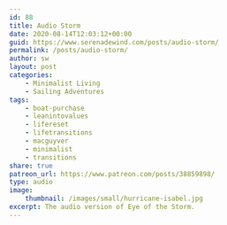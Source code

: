 ```yaml
---
id: 88
title: Audio Storm
date: 2020-08-14T12:03:12+00:00
guid: https://www.serenadewind.com/posts/audio-storm/
permalink: /posts/audio-storm/
author: sw
layout: post
categories:
    - Minimalist Living
    - Sailing Adventures
tags:
    - boat-purchase
    - leanintovalues
    - lifereset
    - lifetransitions
    - macguyver
    - minimalist
    - transitions
share: true
patreon_url: https://www.patreon.com/posts/38859898/
type: audio
image:
    thumbnail: /images/small/hurricane-isabel.jpg 
excerpt: The audio version of Eye of the Storm.
---
```

